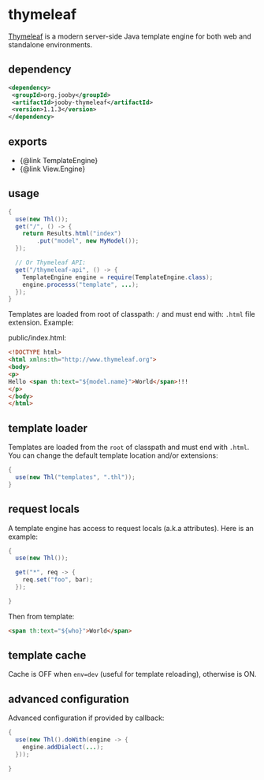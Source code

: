 # thymeleaf

<a href="http://www.thymeleaf.org">Thymeleaf</a> is a modern server-side Java template engine for both web and standalone environments.

## dependency

```xml
<dependency>
 <groupId>org.jooby</groupId>
 <artifactId>jooby-thymeleaf</artifactId>
 <version>1.1.3</version>
</dependency>
```

## exports

* {@link TemplateEngine} 
* {@link View.Engine} 

## usage

```java
{
  use(new Thl());
  get("/", () -> {
    return Results.html("index")
        .put("model", new MyModel());
  });

  // Or Thymeleaf API:
  get("/thymeleaf-api", () -> {
    TemplateEngine engine = require(TemplateEngine.class);
    engine.processs("template", ...);
  });
}
```

Templates are loaded from root of classpath: ```/``` and must end with: ```.html``` file extension. Example:

public/index.html:

```html
<!DOCTYPE html>
<html xmlns:th="http://www.thymeleaf.org">
<body>
<p>
Hello <span th:text="${model.name}">World</span>!!!
</p>
</body>
</html>
```

## template loader

Templates are loaded from the ```root``` of classpath and must end with ```.html```. You can change the default template location and/or extensions:

```java
{
  use(new Thl("templates", ".thl"));
}
```

## request locals

A template engine has access to request locals (a.k.a attributes). Here is an example:

```java
{
  use(new Thl());

  get("*", req -> {
    req.set("foo", bar);
  });

}
```

Then from template:

```html
<span th:text="${who}">World</span>
```

## template cache

Cache is OFF when ```env=dev``` (useful for template reloading), otherwise is ON.

## advanced configuration

Advanced configuration if provided by callback:

```java
{
  use(new Thl().doWith(engine -> {
    engine.addDialect(...);
  }));

}
```

